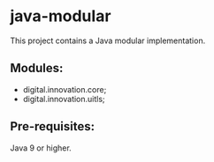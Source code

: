 # java-modular

This project contains a Java modular implementation.

## Modules:
* digital.innovation.core;
* digital.innovation.uitls;

## Pre-requisites:

Java 9 or higher.
